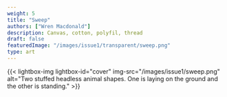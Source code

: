 ```yaml
---
weight: 5
title: "Sweep"
authors: ["Wren Macdonald"]
description: Canvas, cotton, polyfil, thread
draft: false
featuredImage: "/images/issue1/transparent/sweep.png"
type: art
---
```


{{< lightbox-img lightbox-id="cover" img-src="/images/issue1/sweep.png" alt="Two stuffed headless animal shapes. One is laying on the ground and the other is standing." >}}